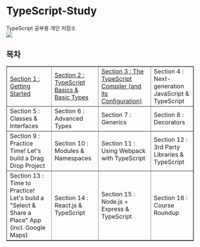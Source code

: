# TypeScript-Study

TypeScript 공부용 개인 저장소 <br/>
<a href="https://buttoned-reindeer-145.notion.site/TypeScript-cd749ccc8a914f20815a363114576d22"><img src="https://img.shields.io/badge/Notion-white?style=flat-square&logo=Notion&logoColor=black"/></a>

## 목차

<table class="tftable" border="1">
<tr>
<td><a href="https://github.com/PMtHk/TypeScript-Study/tree/main/Section%201">Section 1 : Getting Started</a></td>
<td><a href="https://github.com/PMtHk/TypeScript-Study/tree/main/Section%202">Section 2 : TypeScript Basics & Basic Types</a></td>
<td><a href="https://github.com/PMtHk/TypeScript-Study/tree/main/Section%203">Section 3 : The TypeScript Compiler (and its Configuration)</a></td>
<td>Section 4 : Next-generation JavaScript & TypeScript</td>
</tr>
<tr>
<td>Section 5 : Classes & Interfaces</td>
<td>Section 6 : Advanced Types</td>
<td>Section 7 : Generics</td>
<td>Section 8 : Decorators</td>
</tr>
<tr>
<td>Section 9 : Practice Time! Let's build a Drag Drop Project</td>
<td>Section 10 : Modules & Namespaces</td>
<td>Section 11 : Using Webpack with TypeScript</td>
<td>Section 12 : 3rd Party Libraries & TypeScript</td>
</tr>
<tr>
<td>Section 13 : Time to Practice! Let's build a "Select & Share a Place" App (incl. Google Maps)</td>
<td>Section 14 : React.js & TypeScript</td>
<td>Section 15 : Node.js + Express & TypeScript</td>
<td>Section 16 : Course Roundup</td>
</tr>
</table>
